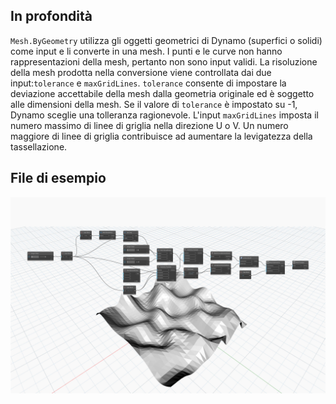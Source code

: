 ## In profondità
`Mesh.ByGeometry` utilizza gli oggetti geometrici di Dynamo (superfici o solidi) come input e li converte in una mesh. I punti e le curve non hanno rappresentazioni della mesh, pertanto non sono input validi. La risoluzione della mesh prodotta nella conversione viene controllata dai due input:`tolerance` e `maxGridLines`. `tolerance` consente di impostare la deviazione accettabile della mesh dalla geometria originale ed è soggetto alle dimensioni della mesh. Se il valore di `tolerance` è impostato su -1, Dynamo sceglie una tolleranza ragionevole. L'input `maxGridLines` imposta il numero massimo di linee di griglia nella direzione U o V. Un numero maggiore di linee di griglia contribuisce ad aumentare la levigatezza della tassellazione.

## File di esempio

![Example](./Autodesk.DesignScript.Geometry.Mesh.ByGeometry_img.jpg)

